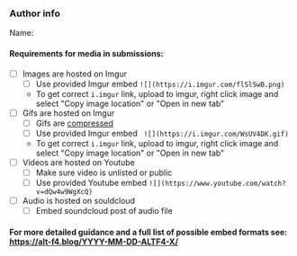 <!--
Thank you for your submission!
-->

### Author info
Name: <!--(to be dispayed in blog)-->


#### Requirements for media in submissions:
<!-- Remove items that do not apply. For completed items, change [ ] to [x]. -->

- [ ] Images are hosted on Imgur <!--(recommended width:896px - height:504px)-->
  - [ ] Use provided Imgur embed `![](https://i.imgur.com/flSlSwB.png)` 
  - To get correct `i.imgur` link, upload to imgur, right click image and select "Copy image location" or "Open in new tab"
- [ ] Gifs are hosted on Imgur
  - [ ] Gifs are [compressed](https://www.iloveimg.com/compress-image/compress-gif) <!--(recommended width:896px - height:504px)-->
  - [ ] Use provided Imgur embed ` ![](https://i.imgur.com/WsUV4DK.gif)`
  - To get correct `i.imgur` link, upload to imgur, right click image and select "Copy image location" or "Open in new tab"
- [ ] Videos are hosted on Youtube
  - [ ] Make sure video is unlisted or public
  - [ ] Use provided Youtube embed `![](https://www.youtube.com/watch?v=dQw4w9WgXcQ)`
- [ ] Audio is hosted on souldcloud
  - [ ] Embed soundcloud post of audio file

#### For more detailed guidance and a full list of possible embed formats see: https://alt-f4.blog/YYYY-MM-DD-ALTF4-X/
<!--_NOTE: these things are not required to open a PR and can be done afterwards / while the PR is open._-->
